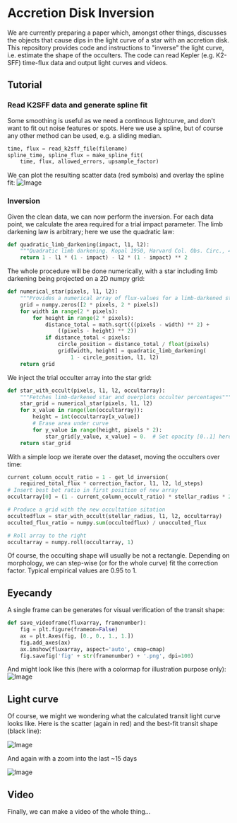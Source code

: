 # Accretion Disk Inversion
We are currently preparing a paper which, amongst other things, discusses the objects that cause dips in the light curve of a star with an accretion disk. This repository provides code and instructions to "inverse" the light curve, i.e. estimate the shape of the occulters. The code can read Kepler (e.g. K2-SFF) time-flux data and output light curves and videos.

## Tutorial
### Read K2SFF data and generate spline fit
Some smoothing is useful as we need a continous lightcurve, and don't want to fit out noise features or spots. Here we use a spline, but of course any other method can be used, e.g. a sliding median.
```python
time, flux = read_k2sff_file(filename)
spline_time, spline_flux = make_spline_fit(
    time, flux, allowed_errors, upsample_factor)
```
We can plot the resulting scatter data (red symbols) and overlay the spline fit:
![Image](http://www.jaekle.info/c2.png "Img1")

### Inversion
Given the clean data, we can now perform the inversion. For each data point, we calculate the area required for a trial impact parameter. The limb darkening law is arbitrary; here we use the quadratic law:
```python
def quadratic_limb_darkening(impact, l1, l2):
    """Quadratic limb darkening. Kopal 1950, Harvard Col. Obs. Circ., 454, 1"""
    return 1 - l1 * (1 - impact) - l2 * (1 - impact) ** 2
```
The whole procedure will be done numerically, with a star including limb darkening being projected on a 2D numpy grid:
```python
def numerical_star(pixels, l1, l2):
    """Provides a numerical array of flux-values for a limb-darkened star"""
    grid = numpy.zeros([2 * pixels, 2 * pixels])
    for width in range(2 * pixels):
        for height in range(2 * pixels):
            distance_total = math.sqrt(((pixels - width) ** 2) +
                ((pixels - height) ** 2))
            if distance_total < pixels:
                circle_position = distance_total / float(pixels)
                grid[width, height] = quadratic_limb_darkening(
                    1 - circle_position, l1, l2)
    return grid
```

We inject the trial occulter array into the star grid:
```python
def star_with_occult(pixels, l1, l2, occultarray):
    """Fetches limb-darkened star and overplots occulter percentages"""
    star_grid = numerical_star(pixels, l1, l2)
    for x_value in range(len(occultarray)):
        height = int(occultarray[x_value])
        # Erase area under curve
        for y_value in range(height, pixels * 2):
            star_grid[y_value, x_value] = 0.  # Set opacity [0..1] here
    return star_grid
```
With a simple loop we iterate over the dataset, moving the occulters over time:
```python
current_column_occult_ratio = 1 - get_ld_inversion(
    required_total_flux * correction_factor, l1, l2, ld_steps)
# Insert best bet ratio in first position of new array
occultarray[0] = (1 - current_column_occult_ratio) * stellar_radius * 2

# Produce a grid with the new occultation sitation
occultedflux = star_with_occult(stellar_radius, l1, l2, occultarray)
occulted_flux_ratio = numpy.sum(occultedflux) / unocculted_flux

# Roll array to the right
occultarray = numpy.roll(occultarray, 1)
```

Of course, the occulting shape will usually be not a rectangle. Depending on morphology, we can step-wise (or for the whole curve) fit the correction factor. Typical empirical values are 0.95 to 1.


## Eyecandy
A single frame can be generates for visual verification of the transit shape:
```python
def save_videoframe(fluxarray, framenumber):
    fig = plt.figure(frameon=False)
    ax = plt.Axes(fig, [0., 0., 1., 1.])
    fig.add_axes(ax)
    ax.imshow(fluxarray, aspect='auto', cmap=cmap)
    fig.savefig('fig' + str(framenumber) + '.png', dpi=100)
```
And might look like this (here with a colormap for illustration purpose only):
![Image](http://www.jaekle.info/c4.png "Img1")

## Light curve
Of course, we might we wondering what the calculated transit light curve looks like. Here is the scatter (again in red) and the best-fit transit shape (black line):

![Image](http://www.jaekle.info/c1.png "Img1")

And again with a zoom into the last ~15 days

![Image](http://www.jaekle.info/c3.png "Img1")

## Video
Finally, we can make a video of the whole thing...
